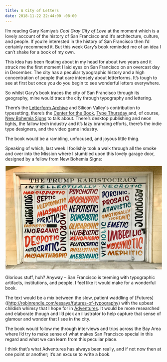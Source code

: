 ```yaml
---
title: A City of Letters
date: 2018-11-22 22:44:00 -08:00
---
```


I’m reading Gary Kamiya’s *Cool Gray City of Love* at the moment which is a lovely account of the history of San Francisco and it’s architecture, culture, and people. If you’re interested in the history of San Francisco then I’d certainly recommend it. But this week Gary’s book reminded me of an idea I can’t shake for a book of my own.

This idea has been floating about in my head for about two years and it struck me the first moment I laid eyes on San Francisco on an overcast day in December. The city has a peculiar typographic history and a high concentration of people that care intensely about letterforms. It’s tough to see at first but once you do you begin to see wonderful letters everywhere.

So whilst Gary’s book traces the city of San Francisco through its geography, mine would trace the city through typography and lettering.

There’s the [Letterform Archive](https://letterformarchive.org/) and Silicon Valley's contribution to typesetting, there’s the [Center for the Book](https://sfcb.org/), [Type Thursday ](https://www.typethursday.org/san-francisco/) and, of course, [New Bohemia Signs](https://www.newbohemiasigns.com/about/) to talk about. There’s desktop publishing and neon lights, the fallow tech industry and it’s lazy branding efforts, there’s the indie type designers, and the video game industry.

The book would be a rambling, unfocused, and joyous little thing.

Speaking of which, last week I foolishly took a walk through all the smoke and over into the Mission where I stumbled upon this lovely garage door, designed by a fellow from New Bohemia Signs:

![geagaeaega.jpg](/uploads/geagaeaega.jpg)

Glorious stuff, huh? Anyway – San Francisco is teeming with typographic artifacts, institutions, and people. I feel like it would make for a wonderful book.

The text would be a mix between the slow, patient waddling of [Futures]((http://robinrendle.com/essays/futures-of-typography) with the upbeat childish whimsy that I hope for in [Adventures](http://robinrendle.com/adventures). It would be more researched and elaborate though and I’d pick an illustrator to help capture that sense of glamour and wonder that I see in the city.

The book would follow me through interviews and trips across the Bay Area where I’d try to make sense of what makes San Francisco special in this regard and what we can learn from this peculiar place.

I think that’s what Adventures has always been really, and if not now then at one point or another; it’s an excuse to write a book.